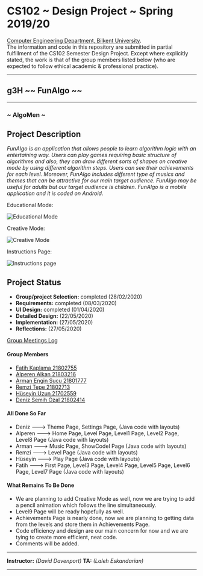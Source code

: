 
# CS102 ~ Design Project ~ Spring 2019/20
[Computer Engineering Department, Bilkent University](http://w3.cs.bilkent.edu.tr/en/).  
The information and code in this repository are submitted in partial fulfillment of the CS102 Semester Design Project. Except where explicitly stated, the work is that of the group members listed below (who are expected to follow ethical academic & professional practice).
****
## g3H ~~ FunAlgo ~~
****
### ~ AlgoMen ~

## Project Description
   _FunAlgo is an application that allows people to learn algorithm logic with an entertaining way. Users can play games requiring basic structure of algorithms and also, they can draw different sorts of shapes on creative mode by using different algorithm steps. Users can see their achievements for each level. Moreover, FunAlgo includes different type of musics and themes that can be attractive for our main target audience. FunAlgo may be useful for adults but our target audience is children. FunAlgo is a mobile application and it is coded on Android._
   
   Educational Mode:
   
   ![Educational Mode](https://user-images.githubusercontent.com/63668011/83145570-a7c38480-a0fd-11ea-89bb-6deb5b056bd8.PNG)
   
   Creative Mode:
   
   ![Creative Mode](https://user-images.githubusercontent.com/63668011/83145912-33d5ac00-a0fe-11ea-89e9-226909e97807.PNG)
   
   Instructions Page:
   
   ![Instructions page](https://user-images.githubusercontent.com/63668011/83145682-dfcac780-a0fd-11ea-8307-afab468b9f47.PNG)



   

## Project Status
+ **Group/project Selection:** completed (28/02/2020)
+ **Requirements:** completed (08/03/2020)
+ **UI Design:** completed (01/04/2020)
+ **Detailed Design:** (22/05/2020)
+ **Implementation:** (27/05/2020)
+ **Reflections:** (27/05/2020)

[Group Meetings Log](group/meetingslog.md)
#### Group Members
- [Fatih Kaplama      21802755](group/member1_log.md)    
- [Alperen Alkan     21803216](group/member2_log.md)
- [Arman Engin Sucu   21801777](group/member3_log.md)
- [Remzi Tepe         21802713](group/member4_log.md)
- [Hüseyin Uzun       21702559](group/member5_log.md)
- [Deniz Semih Özal     21802414](group/member6_log.md)

#### All Done So Far
+ Deniz ---> Theme Page, Settings Page, (Java code with layouts)
+ Alperen ---> Home Page, Level Page, Level1 Page, Level2 Page, Level8 Page (Java code with layouts)
+ Arman ---> Music Page, ShowCodeI Page (Java code with layouts)
+ Remzi ---> Level Page (Java code with layouts)
+ Hüseyin ---> Play Page (Java code with layouts)
+ Fatih ---> First Page, Level3 Page, Level4 Page, Level5 Page, Level6 Page, Level7 Page (Java code with layouts)

#### What Remains To Be Done
+ We are planning to add Creative Mode as well, now we are trying to add a pencil animation
which follows the line simultaneously. 
+ Level9 Page will be ready hopefully as well.
+ Achievements Page is nearly done, now we are planning to getting data from the levels and store them
in Achievements Page.
+ Code efficiency and design are our main concern for now and we are tying to create more efficient, neat code.
+ Comments will be added.


****
**Instructor:** _(David Davenport)_   **TA:**  _(Laleh Eskandarian)_
****
